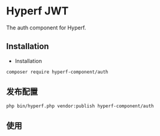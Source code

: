 # Hyperf JWT


The auth component for Hyperf.

## Installation

- Installation

```shell
composer require hyperf-component/auth
```

## 发布配置

```shell script
php bin/hyperf.php vendor:publish hyperf-component/auth
```

## 使用

